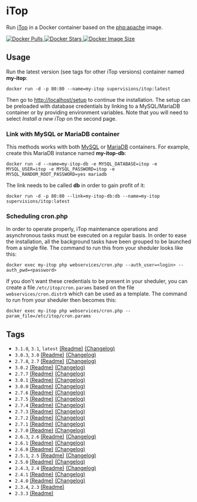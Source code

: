 # iTop

Run [iTop](https://www.itophub.io) in a Docker container based on the [php:apache](https://hub.docker.com/_/php/) image.

[![Docker Pulls](https://img.shields.io/docker/pulls/supervisions/itop) ![Docker Stars](https://img.shields.io/docker/stars/supervisions/itop) ![Docker Image Size](https://img.shields.io/docker/image-size/supervisions/itop/latest)](https://hub.docker.com/r/supervisions/itop)

## Usage

Run the latest version (see tags for other iTop versions) container named **my-itop**:

```shell
docker run -d -p 80:80 --name=my-itop supervisions/itop:latest
```

Then go to [http://localhost/setup](http://localhost/setup) to continue the installation.
The setup can be preloaded with database credentials by linking to a MySQL/MariaDB container or by providing environment variables.
Note that you will need to select _Install a new iTop_ on the second page.

### Link with MySQL or MariaDB container

This methods works with both [MySQL](https://hub.docker.com/_/mysql/) or [MariaDB](https://hub.docker.com/_/mariadb/) containers.
For example, create this MariaDB instance named **my-itop-db**:

```shell
docker run -d --name=my-itop-db -e MYSQL_DATABASE=itop -e MYSQL_USER=itop -e MYSQL_PASSWORD=itop -e MYSQL_RANDOM_ROOT_PASSWORD=yes mariadb
```

The link needs to be called **db** in order to gain profit of it:

```shell
docker run -d -p 80:80 --link=my-itop-db:db --name=my-itop supervisions/itop:latest
```

### Scheduling cron.php

In order to operate properly, iTop maintenance operations and asynchronous tasks must be executed on a regular basis.
In order to ease the installation, all the background tasks have been grouped to be launched from a single file.
The command to run this from your sheduler looks like this:

```shell
docker exec my-itop php webservices/cron.php --auth_user=<login> --auth_pwd=<password>
```

If you don't want these credentials to be present in your sheduler, you can create a file `/etc/itop/cron.params` based on the file `webservices/cron.distrb` which can be used as a template.
The command to run from your sheduler then becomes this:

```shell
docker exec my-itop php webservices/cron.php --param_file=/etc/itop/cron.params
```

## Tags

* `3.1.0`, `3.1`, `latest`
[(Readme)](https://github.com/Combodo/iTop/blob/3.1.0-2/README.md)
[(Changelog)](https://www.itophub.io/wiki/page?id=latest:release:change_log#section310)
* `3.0.3`, `3.0`
[(Readme)](https://github.com/Combodo/iTop/blob/3.0.3/README.md)
[(Changelog)](https://www.itophub.io/wiki/page?id=3_0_0:release:change_log#section303)
* `2.7.8`, `2.7`
[(Readme)](https://github.com/Combodo/iTop/blob/2.7.8/README.md)
[(Changelog)](https://www.itophub.io/wiki/page?id=2_7_0:release:change_log#section278)
* `3.0.2`
[(Readme)](https://github.com/Combodo/iTop/blob/3.0.2-1/README.md)
[(Changelog)](https://www.itophub.io/wiki/page?id=3_0_0:release:change_log#section302)
* `2.7.7`
[(Readme)](https://github.com/Combodo/iTop/blob/2.7.7/README.md)
[(Changelog)](https://www.itophub.io/wiki/page?id=2_7_0:release:change_log#section277)
* `3.0.1`
[(Readme)](https://github.com/Combodo/iTop/blob/3.0.1/README.md)
[(Changelog)](https://www.itophub.io/wiki/page?id=3_0_0:release:change_log#section301)
* `3.0.0`
[(Readme)](https://github.com/Combodo/iTop/blob/3.0.0/README.md)
[(Changelog)](https://www.itophub.io/wiki/page?id=3_0_0:release:change_log#section300)
* `2.7.6`
[(Readme)](https://github.com/Combodo/iTop/blob/2.7.6/README.md)
[(Changelog)](https://www.itophub.io/wiki/page?id=2_7_0:release:change_log#section276)
* `2.7.5`
[(Readme)](https://github.com/Combodo/iTop/blob/2.7.5-1/README.md)
[(Changelog)](https://www.itophub.io/wiki/page?id=2_7_0:release:change_log#section275)
* `2.7.4`
[(Readme)](https://github.com/Combodo/iTop/blob/2.7.4/README.md)
[(Changelog)](https://www.itophub.io/wiki/page?id=2_7_0:release:change_log#section274)
* `2.7.3`
[(Readme)](https://github.com/Combodo/iTop/blob/2.7.3/README.md)
[(Changelog)](https://www.itophub.io/wiki/page?id=2_7_0:release:change_log#section273)
* `2.7.2`
[(Readme)](https://github.com/Combodo/iTop/blob/2.7.2-1/README.md)
[(Changelog)](https://www.itophub.io/wiki/page?id=2_7_0:release:change_log#section272)
* `2.7.1`
[(Readme)](https://github.com/Combodo/iTop/blob/2.7.1/README.md)
[(Changelog)](https://www.itophub.io/wiki/page?id=2_7_0:release:change_log#section271)
* `2.7.0`
[(Readme)](https://github.com/Combodo/iTop/blob/2.7.0-2/README.md)
[(Changelog)](https://www.itophub.io/wiki/page?id=2_7_0:release:change_log#section270)
* `2.6.3`, `2.6`
[(Readme)](https://github.com/Combodo/iTop/blob/2.6.3/README.md)
[(Changelog)](https://www.itophub.io/wiki/page?id=2_6_0:release:change_log#section263)
* `2.6.1`
[(Readme)](https://github.com/Combodo/iTop/blob/2.6.1/README.md)
[(Changelog)](https://www.itophub.io/wiki/page?id=2_6_0:release:change_log#section261)
* `2.6.0`
[(Readme)](https://github.com/Combodo/iTop/blob/2.6.0/README.md)
[(Changelog)](https://www.itophub.io/wiki/page?id=2_6_0:release:change_log#section260)
* `2.5.1`, `2.5`
[(Readme)](https://github.com/Combodo/iTop/blob/2.5.1/readme.txt)
[(Changelog)](https://www.itophub.io/wiki/page?id=2_5_0:release:change_log#section251)
* `2.5.0`
[(Readme)](https://github.com/Combodo/iTop/blob/2.5.0/readme.txt)
[(Changelog)](https://www.itophub.io/wiki/page?id=2_5_0:release:change_log#section250)
* `2.4.3`, `2.4`
[(Readme)](https://github.com/Combodo/iTop/blob/2.4.3/readme.txt)
[(Changelog)](https://www.itophub.io/wiki/page?id=2_4_0:release:change_log#section243)
* `2.4.1`
[(Readme)](https://github.com/Combodo/iTop/blob/2.4.1/readme.txt)
[(Changelog)](https://www.itophub.io/wiki/page?id=2_4_0:release:change_log#section241)
* `2.4.0`
[(Readme)](https://github.com/Combodo/iTop/blob/2.4.0/readme.txt)
[(Changelog)](https://www.itophub.io/wiki/page?id=2_4_0:release:change_log#section240)
* `2.3.4`, `2.3` [(Readme)](https://github.com/Combodo/iTop/blob/2.3.4/readme.txt)
* `2.3.3` [(Readme)](https://github.com/Combodo/iTop/blob/2.3.3/readme.txt)
